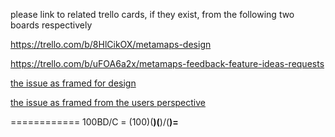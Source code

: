 please link to related trello cards, if they exist, from the following two boards respectively

https://trello.com/b/8HlCikOX/metamaps-design

https://trello.com/b/uFOA6a2x/metamaps-feedback-feature-ideas-requests

[the issue as framed for design]()

[the issue as framed from the users perspective]()


============
100BD/C = (100)(__)(__)/(__)=__
